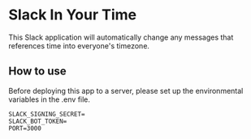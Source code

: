 # Slack In Your Time

This Slack application will automatically change any messages that references time into everyone's timezone.

## How to use

Before deploying this app to a server, please set up the environmental variables in the .env file.

```env
SLACK_SIGNING_SECRET=
SLACK_BOT_TOKEN=
PORT=3000
```
